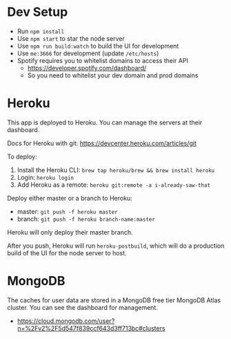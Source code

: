 # Dev Setup

* Run `npm install`
* Use `npm start` to star the node server
* Use `npm run build:watch` to build the UI for development
* Use `me:3666` for development (update `/etc/hosts`)
* Spotify requires you to whitelist domains to access their API
    * https://developer.spotify.com/dashboard/
    * So you need to whitelist your dev domain and prod domains

# Heroku

This app is deployed to Heroku. You can manage the servers at their dashboard.

Docs for Heroku with git: https://devcenter.heroku.com/articles/git

To deploy:
1. Install the Heroku CLI: `brew tap heroku/brew && brew install heroku`
1. Login: `heroku login`
1. Add Heroku as a remote: `heroku git:remote -a i-already-saw-that`

Deploy either master or a branch to Heroku:
* master: `git push -f heroku master`
* branch: `git push -f heroku branch-name:master`

Heroku will only deploy their master branch.

After you push, Heroku will run `heroku-postbuild`, which will do a production build of the UI for the node server to host.

# MongoDB

The caches for user data are stored in a MongoDB free tier MongoDB Atlas cluster. You can see the dashboard for management.
* https://cloud.mongodb.com/user?n=%2Fv2%2F5d547f839ccf643d3ff713bc#clusters

